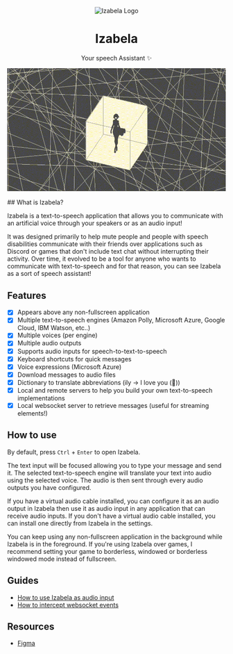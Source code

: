 <p align="center">
    <img alt="Izabela Logo" src="https://raw.githubusercontent.com/nature-heart-software/izabela/dev/apps/app/build/icons/64x64.png" width="64" height="64">
</p>

<h1 align="center">
  Izabela
</h1>

<p align="center">
  Your speech Assistant ✨
</p>

<p align="center">
    <img alt="Izabela Example" src="https://github.com/nature-heart-software/izabela/blob/dev/assets/izabela-example.gif?raw=true">
</p>
## What is Izabela?

Izabela is a text-to-speech application that allows you to communicate with an artificial voice through your speakers or
as an audio input!

It was designed primarily to help mute people and people with speech disabilities communicate with their friends over
applications such as Discord or games that don't include text chat without interrupting their activity. Over time, it
evolved to be a tool for anyone
who wants to communicate with text-to-speech and for that reason, you can see Izabela as a sort of speech assistant!

## Features

- [x] Appears above any non-fullscreen application
- [x] Multiple text-to-speech engines (Amazon Polly, Microsoft Azure, Google Cloud, IBM Watson, etc..)
- [x] Multiple voices (per engine)
- [x] Multiple audio outputs
- [x] Supports audio inputs for speech-to-text-to-speech
- [x] Keyboard shortcuts for quick messages
- [x] Voice expressions (Microsoft Azure)
- [x] Download messages to audio files
- [x] Dictionary to translate abbreviations (ily -> I love you (💖))
- [x] Local and remote servers to help you build your own text-to-speech implementations
- [x] Local websocket server to retrieve messages (useful for streaming elements!)

## How to use

By default, press `Ctrl` + `Enter` to open Izabela.

The text input will be focused allowing you to type your message and send it. The selected text-to-speech engine will
translate your text into audio using the selected voice. The audio is then sent through every audio outputs you have
configured.

If you have a virtual audio cable installed, you can configure it as an audio output in Izabela then use it as audio
input in any application that can receive audio inputs. If you don't have a virtual audio cable installed,
you can install one directly from Izabela in the settings.

You can keep using any non-fullscreen application in the background while Izabela is in the foreground. If you're
using Izabela over games, I recommend setting your game to borderless, windowed or borderless windowed mode instead of
fullscreen.

## Guides

- [How to use Izabela as audio input](https://github.com/nature-heart-software/izabela/blob/dev/guides/onboarding/how-to-use-as-audio-input.md)
- [How to intercept websocket events](https://github.com/nature-heart-software/izabela/blob/dev/guides/onboarding/how-to-intercept-websocket-events.md)

## Resources

- [Figma](https://www.figma.com/proto/U4A6IwSY8T4W2tm2agW92S/Izabela-v1.0.0?node-id=103%3A4&scaling=min-zoom&page-id=103%3A3&starting-point-node-id=103%3A4)
